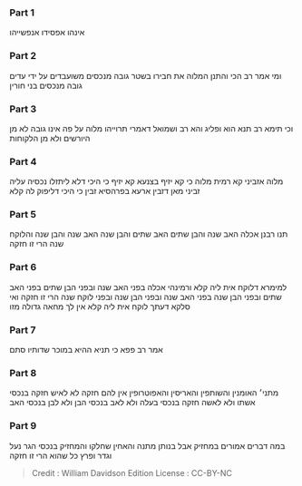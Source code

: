 
### Part 1
אינהו אפסידו אנפשייהו

### Part 2
ומי אמר רב הכי והתנן המלוה את חבירו בשטר גובה מנכסים משועבדים על ידי עדים גובה מנכסים בני חורין

### Part 3
וכי תימא רב תנא הוא ופליג והא רב ושמואל דאמרי תרוייהו מלוה על פה אינו גובה לא מן היורשים ולא מן הלקוחות

### Part 4
מלוה אזביני קא רמית מלוה כי קא יזיף בצנעא קא יזיף כי היכי דלא ליתזלו נכסיה עליה זביני מאן דזבין ארעא בפרהסיא זבין כי היכי דליפוק לה קלא

### Part 5
תנו רבנן אכלה האב שנה והבן שתים האב שתים והבן שנה האב שנה והבן שנה והלוקח שנה הרי זו חזקה

### Part 6
למימרא דלוקח אית ליה קלא ורמינהי אכלה בפני האב שנה ובפני הבן שתים בפני האב שתים ובפני הבן שנה בפני האב שנה ובפני הבן שנה ובפני לוקח שנה הרי זו חזקה ואי סלקא דעתך לוקח אית ליה קלא אין לך מחאה גדולה מזו

### Part 7
אמר רב פפא כי תניא ההיא במוכר שדותיו סתם

### Part 8
מתני׳ האומנין והשותפין והאריסין והאפוטרופין אין להם חזקה לא לאיש חזקה בנכסי אשתו ולא לאשה חזקה בנכסי בעלה ולא לאב בנכסי הבן ולא לבן בנכסי האב

### Part 9
במה דברים אמורים במחזיק אבל בנותן מתנה והאחין שחלקו והמחזיק בנכסי הגר נעל וגדר ופרץ כל שהוא הרי זו חזקה

>Credit : William Davidson Edition
>License : CC-BY-NC